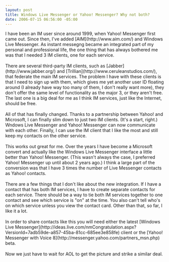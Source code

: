```yaml
---
layout: post
title: Windows Live Messenger or Yahoo! Messenger? Why not both?
date: 2006-07-15 06:56:00 -05:00
---
```


<div>I have been an IM user since around 1999, when Yahoo! Messenger first came out. Since then, I've added [AIM](http://www.aim.com/) and Windows Live Messenger. As instant messegng became an integrated part of my personal and professional life, the one thing that has always bothered me was that I needed 3 IM clients, one for each service. <br><br>There are several third-party IM clients, such as [Jabber](http://www.jabber.org/) and [Trillian](http://www.ceruleanstudios.com/), that federate the main IM services. The problem I have with these clients is that I need to sign up with them, which gives me yet another user ID floating around (I already have way too many of them, I don't really want more), they don't offer the same level of functionality as the major 3, or they aren't free. The last one is a big deal for me as I think IM services, just like the Internet, should be free. <br><br>All of that has finally changed. Thanks to a partnership between Yahoo! and Microsoft, I can finally slim down to just two IM clients. (It's a start, right.) Wndows Live Messenger and Yahoo! Messenger can now communicate with each other. Finally, I can use the IM client that I like the most and still keep my contacts on the other service. <br><br>This works out great for me. Over the years I have become a Microsoft convert and actually like the Windows Live Messenger interface a little better than Yahoo! Messenger. (This wasn't always the case, I preferred Yahoo! Messenger up until about 2 years ago.) I think a large part of the conversion was that I have 3 times the number of Live Messenger contacts as Yahoo! contacts. <br><br>There are a few things that I don't like about the new integration. If I have a contact that has both IM services, I have to create separate contacts for each service. There should be a way to tie both IM services together to one contact and see which service is "on" at the time. You also can't tell who's on which service unless you view the contact card. Other than that, so far, I like it a lot. <br><br>In order to share contacts like this you will need either the latest [Windows Live Messenger](http://ideas.live.com/nmCongratulation.aspx?VersionId=7adb59de-a857-45ba-81cc-685ee3e858fe) client or the [Yahoo! Messenger with Voice 8](http://messenger.yahoo.com/partners_msn.php) beta.</div>
<div> </div>
<div>Now we just have to wait for AOL to get the picture and strike a similar deal.</div>

